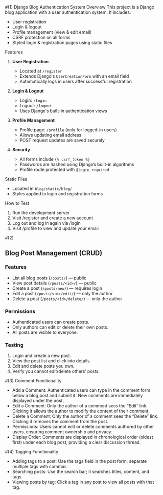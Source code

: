 #(1)
Django Blog Authentication System
Overview
This project is a Django blog application with a user authentication system. It includes:
- User registration
- Login & logout
- Profile management (view & edit email)
- CSRF protection on all forms
- Styled login & registration pages using static files

Features
1. **User Registration**
   - Located at `/register`
   - Extends Django's `UserCreationForm` with an email field
   - Automatically logs in users after successful registration

2. **Login & Logout**
   - Login: `/login`
   - Logout: `/logout`
   - Uses Django's built-in authentication views

3. **Profile Management**
   - Profile page: `/profile` (only for logged-in users)
   - Allows updating email address
   - POST request updates are saved securely

4. **Security**
   - All forms include `{% csrf_token %}`
   - Passwords are hashed using Django’s built-in algorithms
   - Profile route protected with `@login_required`

Static Files
- Located in `blog/static/blog/`
- Styles applied to login and registration forms

How to Test
1. Run the development server
2. Visit /register and create a new account
3. Log out and log in again via /login
4. Visit /profile to view and update your email


#(2)
## Blog Post Management (CRUD)
### Features
- List all blog posts (`/posts/`) — public
- View post details (`/posts/<id>/`) — public
- Create a post (`/posts/new/`) — requires login
- Edit a post (`/posts/<id>/edit/`) — only the author
- Delete a post (`/posts/<id>/delete/`) — only the author

### Permissions
- Authenticated users can create posts.
- Only authors can edit or delete their own posts.
- All posts are visible to everyone.

### Testing
1. Login and create a new post.
2. View the post list and click into details.
3. Edit and delete posts you own.
4. Verify you cannot edit/delete others’ posts.


#(3)
Comment Functionality
- Add a Comment: Authenticated users can type in the comment form below a blog post and submit it. New comments are immediately displayed under the post.
- Edit a Comment: Only the author of a comment sees the “Edit” link. Clicking it allows the author to modify the content of their comment.
- Delete a Comment: Only the author of a comment sees the “Delete” link. Clicking it removes the comment from the post.
- Permissions: Users cannot edit or delete comments authored by other users, ensuring comment ownership and privacy.
- Display Order: Comments are displayed in chronological order (oldest first) under each blog post, providing a clear discussion thread.


#(4)
Tagging Functionality
- Adding tags to a post: Use the tags field in the post form; separate multiple tags with commas.
- Searching posts: Use the search bar; it searches titles, content, and tags.
- Viewing posts by tag: Click a tag in any post to view all posts with that tag.